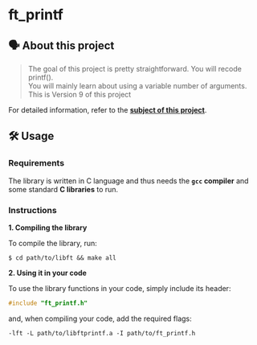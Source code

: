 # ft_printf

## 🗣️ About this project

> The goal of this project is pretty straightforward. You will recode printf().<br/>
> You will mainly learn about using a variable number of arguments.<br/>
> This is Version 9 of this project<br/>

For detailed information, refer to the [**subject of this project**](https://github.com/vascopearson/Libft/blob/master/libft_subject.pdf).

## 🛠️ Usage

### Requirements

The library is written in C language and thus needs the **`gcc` compiler** and some standard **C libraries** to run.

### Instructions

**1. Compiling the library**

To compile the library, run:

```shell
$ cd path/to/libft && make all
```

**2. Using it in your code**

To use the library functions in your code, simply include its header:

```C
#include "ft_printf.h"
```

and, when compiling your code, add the required flags:

```shell
-lft -L path/to/libftprintf.a -I path/to/ft_printf.h
```
